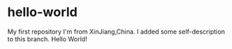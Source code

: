 # hello-world
My first repository
I'm from XinJiang,China.
I added some self-description to this branch.
Hello World!
